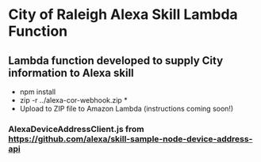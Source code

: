 # City of Raleigh Alexa Skill Lambda Function
## Lambda function developed to supply City information to Alexa skill
* npm install
* zip -r ../alexa-cor-webhook.zip *
* Upload to ZIP file to Amazon Lambda (instructions coming soon!)

### AlexaDeviceAddressClient.js from https://github.com/alexa/skill-sample-node-device-address-api 
